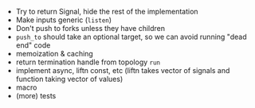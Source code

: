 * Try to return Signal<A>, hide the rest of the implementation
* Make inputs generic (`listen`)
* Don't push to forks unless they have children
* `push_to` should take an optional target, so we can avoid running "dead end"
  code
* memoization & caching
* return termination handle from topology `run`
* implement async, liftn const, etc (liftn takes vector of signals and function
  taking vector of values)
* macro
* (more) tests
